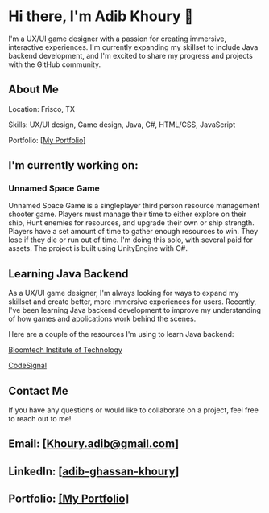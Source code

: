 # Hi there, I'm Adib Khoury 👋

I'm a UX/UI game designer with a passion for creating immersive, interactive experiences. I'm currently expanding my skillset to include Java backend development, and I'm excited to share my progress and projects with the GitHub community.

## About Me  

  Location: Frisco, TX  

  Skills: UX/UI design, Game design, Java, C#, HTML/CSS, JavaScript  

  Portfolio: [[My Portfolio]](https://sites.google.com/view/adibkhouryportfolio)  


## I'm currently working on:  

### Unnamed Space Game
Unnamed Space Game is a singleplayer third person resource management shooter game. Players must manage their time to either explore on their ship, Hunt enemies for resources, and upgrade their own or ship strength. Players have a set amount of time to gather enough resources to win. They lose if they die or run out of time. I'm doing this solo, with several paid for assets. The project is built using UnityEngine with C#.
<!-- remember to add links and screenshots later and upload the game to github pages -->

## Learning Java Backend  

As a UX/UI game designer, I'm always looking for ways to expand my skillset and create better, more immersive experiences for users. Recently, I've been learning Java  backend development to improve my understanding of how games and applications work behind the scenes.

Here are a couple of the resources I'm using to learn Java backend:  

[Bloomtech Institute of Technology](https://www.bloomtech.com/)  

[CodeSignal](https://app.codesignal.com/arcade)  


## Contact Me  

If you have any questions or would like to collaborate on a project, feel free to reach out to me!  


## Email: [Khoury.adib@gmail.com]  

## LinkedIn: [[adib-ghassan-khoury](https://www.linkedin.com/in/adib-ghassan-khoury/)]  

## Portfolio: [[My Portfolio]](https://sites.google.com/view/adibkhouryportfolio)  

